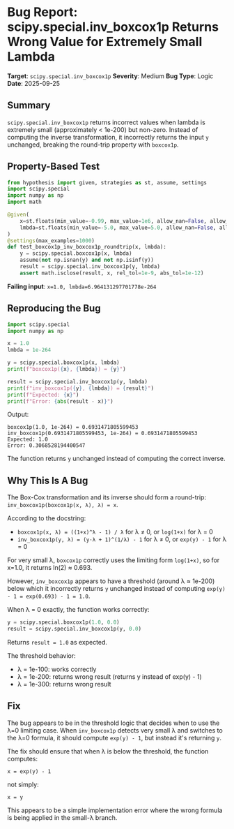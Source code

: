 # Bug Report: scipy.special.inv_boxcox1p Returns Wrong Value for Extremely Small Lambda

**Target**: `scipy.special.inv_boxcox1p`
**Severity**: Medium
**Bug Type**: Logic
**Date**: 2025-09-25

## Summary

`scipy.special.inv_boxcox1p` returns incorrect values when lambda is extremely small (approximately < 1e-200) but non-zero. Instead of computing the inverse transformation, it incorrectly returns the input `y` unchanged, breaking the round-trip property with `boxcox1p`.

## Property-Based Test

```python
from hypothesis import given, strategies as st, assume, settings
import scipy.special
import numpy as np
import math

@given(
    x=st.floats(min_value=-0.99, max_value=1e6, allow_nan=False, allow_infinity=False),
    lmbda=st.floats(min_value=-5.0, max_value=5.0, allow_nan=False, allow_infinity=False),
)
@settings(max_examples=1000)
def test_boxcox1p_inv_boxcox1p_roundtrip(x, lmbda):
    y = scipy.special.boxcox1p(x, lmbda)
    assume(not np.isnan(y) and not np.isinf(y))
    result = scipy.special.inv_boxcox1p(y, lmbda)
    assert math.isclose(result, x, rel_tol=1e-9, abs_tol=1e-12)
```

**Failing input**: `x=1.0, lmbda=6.964131297701778e-264`

## Reproducing the Bug

```python
import scipy.special
import numpy as np

x = 1.0
lmbda = 1e-264

y = scipy.special.boxcox1p(x, lmbda)
print(f"boxcox1p({x}, {lmbda}) = {y}")

result = scipy.special.inv_boxcox1p(y, lmbda)
print(f"inv_boxcox1p({y}, {lmbda}) = {result}")
print(f"Expected: {x}")
print(f"Error: {abs(result - x)}")
```

Output:
```
boxcox1p(1.0, 1e-264) = 0.6931471805599453
inv_boxcox1p(0.6931471805599453, 1e-264) = 0.6931471805599453
Expected: 1.0
Error: 0.3068528194400547
```

The function returns `y` unchanged instead of computing the correct inverse.

## Why This Is A Bug

The Box-Cox transformation and its inverse should form a round-trip: `inv_boxcox1p(boxcox1p(x, λ), λ) = x`.

According to the docstring:
- `boxcox1p(x, λ) = ((1+x)^λ - 1) / λ` for λ ≠ 0, or `log(1+x)` for λ = 0
- `inv_boxcox1p(y, λ) = (y·λ + 1)^(1/λ) - 1` for λ ≠ 0, or `exp(y) - 1` for λ = 0

For very small λ, `boxcox1p` correctly uses the limiting form `log(1+x)`, so for x=1.0, it returns ln(2) ≈ 0.693.

However, `inv_boxcox1p` appears to have a threshold (around λ ≈ 1e-200) below which it incorrectly returns `y` unchanged instead of computing `exp(y) - 1 = exp(0.693) - 1 = 1.0`.

When λ = 0 exactly, the function works correctly:
```python
y = scipy.special.boxcox1p(1.0, 0.0)
result = scipy.special.inv_boxcox1p(y, 0.0)
```
Returns `result = 1.0` as expected.

The threshold behavior:
- λ = 1e-100: works correctly
- λ = 1e-200: returns wrong result (returns y instead of exp(y) - 1)
- λ = 1e-300: returns wrong result

## Fix

The bug appears to be in the threshold logic that decides when to use the λ=0 limiting case. When `inv_boxcox1p` detects very small λ and switches to the λ=0 formula, it should compute `exp(y) - 1`, but instead it's returning `y`.

The fix should ensure that when λ is below the threshold, the function computes:
```
x = exp(y) - 1
```

not simply:
```
x = y
```

This appears to be a simple implementation error where the wrong formula is being applied in the small-λ branch.